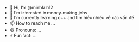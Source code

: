 - 👋 Hi, I’m @minhlam12
- 👀 I’m interested in money-making jobs
- 🌱 I’m currently learning c++ and tìm hiểu nhiều về các vấn đề
- 📫 How to reach me ...
- 😄 Pronouns: ...
- ⚡ Fun fact: ...

<!---
minhlam12/minhlam12 is a ✨ special ✨ repository because its `README.md` (this file) appears on your GitHub profile.
You can click the Preview link to take a look at your changes.
--->
